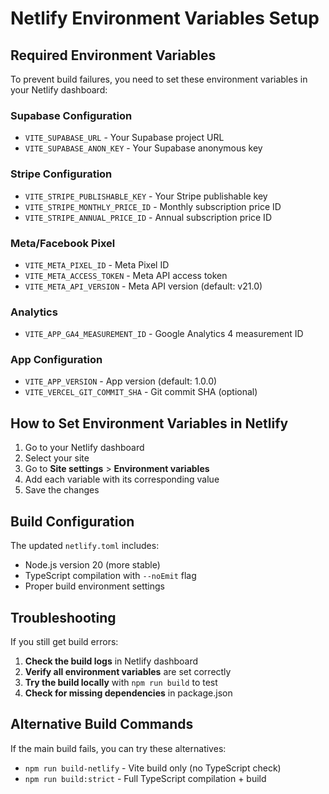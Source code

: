 # Netlify Environment Variables Setup

## Required Environment Variables

To prevent build failures, you need to set these environment variables in your Netlify dashboard:

### Supabase Configuration
- `VITE_SUPABASE_URL` - Your Supabase project URL
- `VITE_SUPABASE_ANON_KEY` - Your Supabase anonymous key

### Stripe Configuration
- `VITE_STRIPE_PUBLISHABLE_KEY` - Your Stripe publishable key
- `VITE_STRIPE_MONTHLY_PRICE_ID` - Monthly subscription price ID
- `VITE_STRIPE_ANNUAL_PRICE_ID` - Annual subscription price ID

### Meta/Facebook Pixel
- `VITE_META_PIXEL_ID` - Meta Pixel ID
- `VITE_META_ACCESS_TOKEN` - Meta API access token
- `VITE_META_API_VERSION` - Meta API version (default: v21.0)

### Analytics
- `VITE_APP_GA4_MEASUREMENT_ID` - Google Analytics 4 measurement ID

### App Configuration
- `VITE_APP_VERSION` - App version (default: 1.0.0)
- `VITE_VERCEL_GIT_COMMIT_SHA` - Git commit SHA (optional)

## How to Set Environment Variables in Netlify

1. Go to your Netlify dashboard
2. Select your site
3. Go to **Site settings** > **Environment variables**
4. Add each variable with its corresponding value
5. Save the changes

## Build Configuration

The updated `netlify.toml` includes:
- Node.js version 20 (more stable)
- TypeScript compilation with `--noEmit` flag
- Proper build environment settings

## Troubleshooting

If you still get build errors:

1. **Check the build logs** in Netlify dashboard
2. **Verify all environment variables** are set correctly
3. **Try the build locally** with `npm run build` to test
4. **Check for missing dependencies** in package.json

## Alternative Build Commands

If the main build fails, you can try these alternatives:

- `npm run build-netlify` - Vite build only (no TypeScript check)
- `npm run build:strict` - Full TypeScript compilation + build
